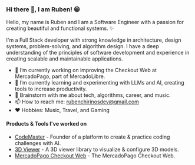 ### Hi there 👋, I am Ruben! 😁

Hello, my name is Ruben and I am a Software Engineer with a passion for creating beautiful and functional systems. ✨

I'm a Full Stack developer with strong knowledge in architecture, design systems, problem-solving, and algorithm design. I have a deep understanding of the principles of software development and experience in creating scalable and maintainable applications.

- 🔭 I’m currently working on improving the Checkout Web at MercadoPago, part of MercadoLibre.
- 🌱 I’m currently learning and experimenting with LLMs and AI, creating tools to increase productivity.
- 💬 Brainstorm with me about tech, algorithms, career, and music.
- 📫 How to reach me: <rubenchirinosdev@gmail.com>
- ❤️ Hobbies: Music, Travel, and Gaming

#### Products & Tools I've worked on

- [CodeMaster](https://code-master.dev) - Founder of a platform to create & practice coding challenges with AI.
- [3D Viewer](https://fresco-design.com.ar/labs/Fresco3DViewer) - A 3D viewer library to visualize & configure 3D models.
- [MercadoPago Checkout Web](https://www.mercadopago.com.ar/developers/es/live-demo/checkout-pro) - The MercadoPago Checkout Web.
